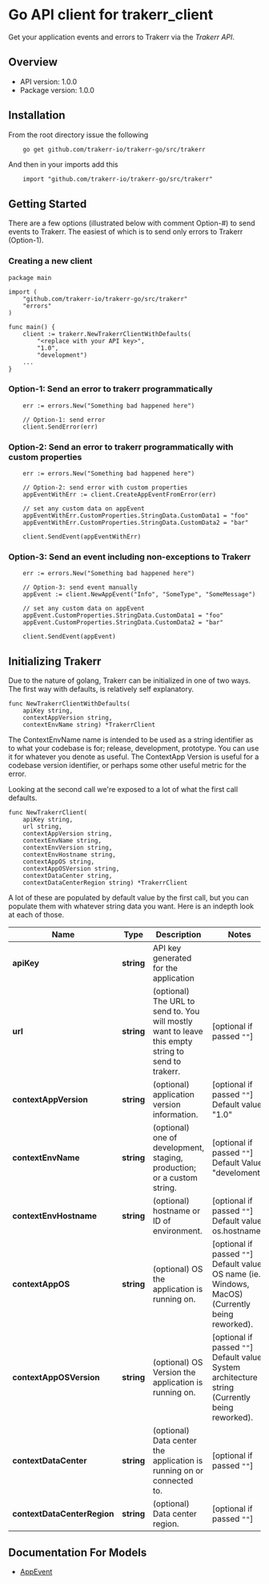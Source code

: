 # Go API client for trakerr_client

Get your application events and errors to Trakerr via the *Trakerr API*.

## Overview
- API version: 1.0.0
- Package version: 1.0.0

## Installation
From the root directory issue the following
```bash
    go get github.com/trakerr-io/trakerr-go/src/trakerr
```

And then in your imports add this

```golang
    import "github.com/trakerr-io/trakerr-go/src/trakerr"

```
## Getting Started

There are a few options (illustrated below with comment Option-#) to send events to Trakerr. The easiest of
which is to send only errors to Trakerr (Option-1).

### Creating a new client


```golang
package main

import (
	"github.com/trakerr-io/trakerr-go/src/trakerr"
	"errors"
)

func main() {
	client := trakerr.NewTrakerrClientWithDefaults(
		"<replace with your API key>",
		"1.0",
		"development")
    ...
}
```

### Option-1: Send an error to trakerr programmatically
```golang
	err := errors.New("Something bad happened here")

	// Option-1: send error
	client.SendError(err)
```

### Option-2: Send an error to trakerr programmatically with custom properties
```golang
	err := errors.New("Something bad happened here")

	// Option-2: send error with custom properties
	appEventWithErr := client.CreateAppEventFromError(err)

	// set any custom data on appEvent
	appEventWithErr.CustomProperties.StringData.CustomData1 = "foo"
	appEventWithErr.CustomProperties.StringData.CustomData2 = "bar"

	client.SendEvent(appEventWithErr)
```

### Option-3: Send an event including non-exceptions to Trakerr
```golang
	err := errors.New("Something bad happened here")

	// Option-3: send event manually
	appEvent := client.NewAppEvent("Info", "SomeType", "SomeMessage")

	// set any custom data on appEvent
	appEvent.CustomProperties.StringData.CustomData1 = "foo"
	appEvent.CustomProperties.StringData.CustomData2 = "bar"

	client.SendEvent(appEvent)
```

## Initializing Trakerr
Due to the nature of golang, Trakerr can be initialized in one of two ways. The first way with defaults, is relatively self explanatory.
```golang
func NewTrakerrClientWithDefaults(
	apiKey string,
	contextAppVersion string,
	contextEnvName string) *TrakerrClient
```
The ContextEnvName name is intended to be used as a string identifier as to what your codebase is for; release, development, prototype. You can use it for whatever you denote as useful. The ContextApp Version is useful for a codebase version identifier, or perhaps some other useful metric for the error.

Looking at the second call we're exposed to a lot of what the first call defaults.

```golang
func NewTrakerrClient(
	apiKey string,
	url string,
	contextAppVersion string,
	contextEnvName string,
	contextEnvVersion string,
	contextEnvHostname string,
	contextAppOS string,
	contextAppOSVersion string,
	contextDataCenter string,
	contextDataCenterRegion string) *TrakerrClient
```
A lot of these are populated by default value by the first call, but you can populate them with whatever string data you want. Here is an indepth look at each of those.

Name | Type | Description | Notes
------------ | ------------- | -------------  | -------------
**apiKey** | **string** | API key generated for the application | 
**url** | **string** |(optional) The URL to send to. You will mostly want to leave this empty string to send to trakerr. | [optional if passed `""`]
**contextAppVersion** | **string** | (optional) application version information. | [optional if passed `""`] Default value: "1.0" 
**contextEnvName** | **string** | (optional) one of development, staging, production; or a custom string. | [optional if passed `""`] Default Value: "develoment"
**contextEnvHostname** | **string** | (optional) hostname or ID of environment. | [optional if passed `""`] Default value: os.hostname()
**contextAppOS** | **string** | (optional) OS the application is running on. | [optional if passed `""`] Default value: OS name (ie. Windows, MacOS) (Currently being reworked).
**contextAppOSVersion** | **string** | (optional) OS Version the application is running on. | [optional if passed `""`] Default value: System architecture string (Currently being reworked).
**contextDataCenter** | **string** | (optional) Data center the application is running on or connected to. | [optional if passed `""`]
**contextDataCenterRegion** | **string** | (optional) Data center region. | [optional if passed `""`]


## Documentation For Models

 - [AppEvent](https://github.com/trakerr-io/trakerr-go/blob/master/src/trakerr/docs/AppEvent.md)




